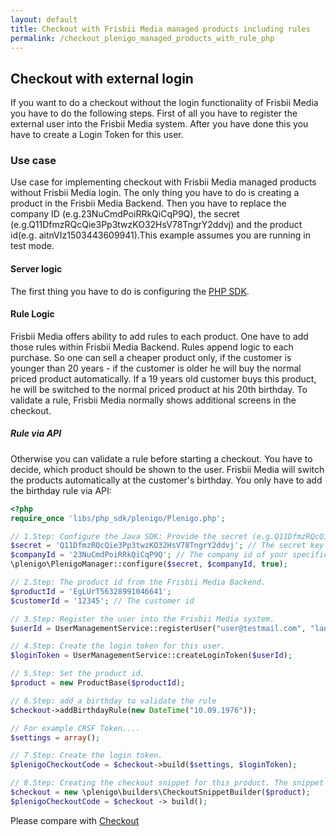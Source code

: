```yaml
---
layout: default
title: Checkout with Frisbii Media managed products including rules
permalink: /checkout_plenigo_managed_products_with_rule_php
---
```


## Checkout with external login
If you want to do a checkout without the login functionality of Frisbii Media you have to do the following steps. First of all you have to register the external user into the Frisbii Media system. After you have done this you have to create a Login Token for this user.


### Use case  
Use case for implementing checkout with Frisbii Media managed products without Frisbii Media login. The only thing you have to do is creating a product in the Frisbii Media Backend.
Then you have to replace the company ID (e.g.23NuCmdPoiRRkQiCqP9Q), the secret (e.g.Q11DfmzRQcQie3Pp3twzKO32HsV78TngrY2ddvj)  and the product id(e.g. aitnVIz1503443609941).This example assumes you are running in test mode.

#### Server logic
The first thing you have to do is configuring the [PHP SDK](https://plenigo.github.io/configuration_php).

#### Rule Logic
Frisbii Media offers ability to add rules to each product. One have to add those rules within Frisbii Media Backend. Rules append logic to each purchase. So one can sell a cheaper product only, if the customer is younger than 20 years - if the customer is older he will buy the normal priced product automatically.  If a 19 years old customer buys this product, he will be switched to the normal priced product at his 20th birthday.
To validate a rule, Frisbii Media normally shows additional screens in the checkout.

##### Rule via API
Otherwise you can validate a rule before starting a checkout. You have to decide, which product should be shown to the user. Frisbii Media will switch the products automatically at the customer's birthday. You only have to add the birthday rule via API:
 
```php
<?php
require_once 'libs/php_sdk/plenigo/Plenigo.php';

// 1.Step: Configure the Java SDK: Provide the secret (e.g.Q11DfmzRQcQie3Pp3twzKO32HsV78TngrY2ddvj) and the company ID (e.g. 23NuCmdPoiRRkQiCqP9Q) from the Frisbii Media backend , in Test Mode (true).
$secret = 'Q11DfmzRQcQie3Pp3twzKO32HsV78TngrY2ddvj'; // The secret key of your specific company. 
$companyId = '23NuCmdPoiRRkQiCqP9Q'; // The company id of your specific company. 
\plenigo\PlenigoManager::configure($secret, $companyId, true);

// 2.Step: The product id from the Frisbii Media Backend.
$productId = 'EgLUrT56328991046641';
$customerId = '12345'; // The customer id

// 3.Step: Register the user into the Frisbii Media system.
$userId = UserManagementService::registerUser("user@testmail.com", "language", "theCustomerId", 'firstName', 'name');

// 4.Step: Create the login token for this user. 
$loginToken = UserManagementService::createLoginToken($userId);

// 5.Step: Set the product id.
$product = new ProductBase($productId);

// 6.Step: add a birthday to validate the rule
$checkout->addBirthdayRule(new DateTime("10.09.1976"));

// For example CRSF Token....
$settings = array();

// 7.Step: Create the login token.
$plenigoCheckoutCode = $checkout->build($settings, $loginToken);

// 8.Step: Creating the checkout snippet for this product. The snippet will have the following format: plenigo.checkoutWithRemoteLogin('ENCRYPTED_STRING_HERE').
$checkout = new \plenigo\builders\CheckoutSnippetBuilder($product);
$plenigoCheckoutCode = $checkout -> build();
```

Please compare with [Checkout](/checkout_plenigo_managed_products_php)

